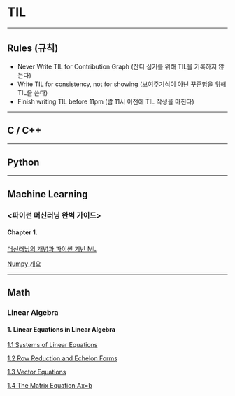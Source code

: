# TIL

***

## Rules (규칙)
* Never Write TIL for Contribution Graph (잔디 심기를 위해 TIL을 기록하지 않는다)
* Write TIL for consistency, not for showing (보여주기식이 아닌 꾸준함을 위해 TIL을 쓴다)
* Finish writing TIL before 11pm (밤 11시 이전에 TIL 작성을 마친다)

***

## C / C++

***

## Python

***

## Machine Learning

### <파이썬 머신러닝 완벽 가이드>

#### Chapter 1.

[머신러닝의 개념과 파이썬 기반 ML](https://velog.io/@charlieppark/%ED%8C%8C%EC%9D%B4%EC%8D%AC-%EB%A8%B8%EC%8B%A0%EB%9F%AC%EB%8B%9D-%EC%99%84%EB%B2%BD-%EA%B0%80%EC%9D%B4%EB%93%9C-Chap-01.0102)

[Numpy 개요](https://velog.io/@charlieppark/NumPy-%EA%B0%9C%EC%9A%94)

***

## Math

### Linear Algebra

#### 1. Linear Equations in Linear Algebra

[1.1 Systems of Linear Equations](https://velog.io/@charlieppark/1.1-Systems-of-Linear-Equations)

[1.2 Row Reduction and Echelon Forms](https://velog.io/@charlieppark/1.2-Row-Reduction-and-Echelon-Forms)

[1.3 Vector Equations](https://velog.io/@charlieppark/1.3-Vector-Equations)

[1.4 The Matrix Equation Ax=b](https://velog.io/@charlieppark/1.4-The-Matrix-Equation-Axb)
